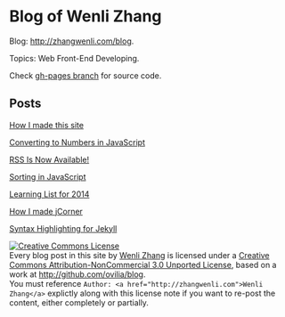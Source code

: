 # Blog of Wenli Zhang

Blog: http://zhangwenli.com/blog.

Topics: Web Front-End Developing.

Check [gh-pages branch][1] for source code.

## Posts

[How I made this site][2]

[Converting to Numbers in JavaScript][3]

[RSS Is Now Available!][4]

[Sorting in JavaScript][5]

[Learning List for 2014][6]

[How I made jCorner][7]

[Syntax Highlighting for Jekyll][8]

<a rel="license" href="http://creativecommons.org/licenses/by-nc/3.0/">
    <img alt="Creative Commons License" style="border-width:0" src="http://i.creativecommons.org/l/by-nc/3.0/88x31.png" />
</a>
<div><span xmlns:dct="http://purl.org/dc/terms/" href="http://purl.org/dc/dcmitype/Text" property="dct:title" rel="dct:type">Every blog post in this site</span> by <a xmlns:cc="http://creativecommons.org/ns#" href="http://zhangwenli.com" property="cc:attributionName" rel="cc:attributionURL">Wenli Zhang</a> is licensed under a <a rel="license" href="http://creativecommons.org/licenses/by-nc/3.0/">Creative Commons Attribution-NonCommercial 3.0 Unported License</a>, based on a work at <a xmlns:dct="http://purl.org/dc/terms/" href="http://github.com/ovilia/blog" rel="dct:source">http://github.com/ovilia/blog</a>. </div>
<div>You must reference <code>Author: &lt;a href=&quot;http://zhangwenli.com&quot;&gt;Wenli Zhang&lt;/a&gt;</code> explictly along with this license note if you want to re-post the content, either completely or partially.</div>

  [1]: https://github.com/Ovilia/blog/tree/gh-pages
  [2]: http://zhangwenli.com/blog/2013/10/19/how-i-made-this-site/
  [3]: http://zhangwenli.com/blog/2013/10/23/converting-to-numbers-in-javascript/
  [4]: http://zhangwenli.com/blog/2013/10/24/rss-is-now-available/
  [5]: http://zhangwenli.com/blog/2013/11/02/sorting-in-javascript/
  [6]: http://zhangwenli.com/blog/2013/12/03/learning-list-for-2014/
  [7]: http://zhangwenli.com/blog/2014/02/09/how-i-made-jcorner/
  [8]: http://zhangwenli.com/blog/2014/02/10/syntax-highlighting-for-jekyll/
